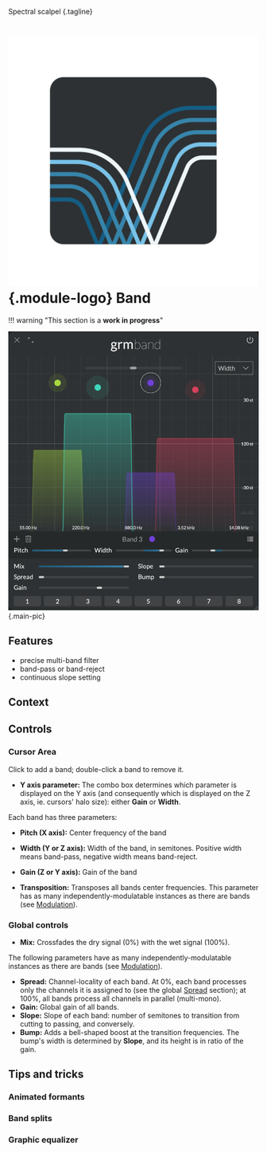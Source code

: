 Spectral scalpel
{.tagline}

# ![](../assets/images/modules/band/band.svg){.module-logo} Band

!!! warning "This section is a **work in progress**"

![Screenshot of the Band module](../assets/images/modules/band/band.png){.main-pic}

## Features

- precise multi-band filter
- band-pass or band-reject
- continuous slope setting

## Context

<!-- visualization: solid line vs. fills -->
<!-- note: latency -->
<!-- note: FFT -> linear phase, artifact -->

## Controls

### Cursor Area

Click to add a band; double-click a band to remove it.

- **Y axis parameter:** The combo box determines which parameter is displayed on the Y axis (and
  consequently which is displayed on the Z axis, ie. cursors' halo size): either **Gain** or
  **Width**.

Each band has three parameters:

- **Pitch (X axis):** Center frequency of the band
- **Width (Y or Z axis):** Width of the band, in semitones. Positive width means band-pass, negative width means band-reject.
- **Gain (Z or Y axis):** Gain of the band

- **Transposition:** Transposes all bands center frequencies. This parameter has as many
  independently-modulatable instances as there are bands (see
  [Modulation](../atelier/modulation.md)).

### Global controls

- **Mix:** Crossfades the dry signal (0%) with the wet signal (100%).

The following parameters have as many independently-modulatable instances as there are bands (see [Modulation](../atelier/modulation.md)).

- **Spread:** Channel-locality of each band. At 0%, each band processes only the channels it is
  assigned to (see the global [Spread](../atelier/multichannel.md#spread) section); at 100%, all
  bands process all channels in parallel (multi-mono).
- **Gain:** Global gain of all bands.
- **Slope:** Slope of each band: number of semitones to transition from cutting to passing, and
  conversely.
- **Bump:** Adds a bell-shaped boost at the transition frequencies. The bump's width is determined
  by **Slope**, and its height is in ratio of the gain.

## Tips and tricks

### Animated formants

### Band splits

### Graphic equalizer
